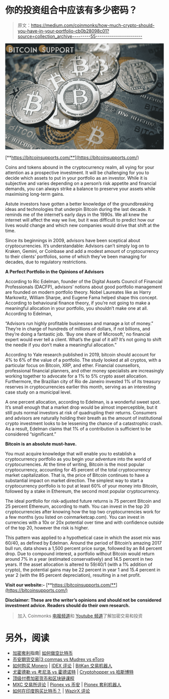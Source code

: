 # 你的投资组合中应该有多少密码？

> 原文：<https://medium.com/coinmonks/how-much-crypto-should-you-have-in-your-portfolio-cb0b28098c01?source=collection_archive---------55----------------------->

![](img/eb2f470d8b1351405165a4c249213436.png)

[**https://bitcoinsupports.com/**](https://bitcoinsupports.com/)

Coins and tokens abound in the cryptocurrency realm, all vying for your attention as a prospective investment. It will be challenging for you to decide which assets to put in your portfolio as an investor. While it is subjective and varies depending on a person’s risk appetite and financial demands, you can always strike a balance to preserve your assets while maximising long-term gains.

Astute investors have gotten a better knowledge of the groundbreaking ideas and technologies that underpin Bitcoin during the last decade. It reminds me of the internet’s early days in the 1990s. We all knew the internet will affect the way we live, but it was difficult to predict how our lives would change and which new companies would drive that shift at the time.

Since its beginnings in 2009, advisors have been sceptical about cryptocurrencies. It’s understandable: Advisors can’t simply log on to Kraken, Gemini, or Coinbase and add a modest amount of cryptocurrency to their clients’ portfolios, some of which they’ve been managing for decades, due to regulatory restrictions.

**A Perfect Portfolio in the Opinions of Advisors**

According to Ric Edelman, founder of the Digital Assets Council of Financial Professionals (DACFP), advisors’ notions about good portfolio management are founded on modern portfolio theory. Nobel Laureates like as Harry Markowitz, William Sharpe, and Eugene Fama helped shape this concept. According to behavioural finance theory, if you’re not going to make a meaningful allocation in your portfolio, you shouldn’t make one at all. According to Edelman,

“Advisors run highly profitable businesses and manage a lot of money.” They’re in charge of hundreds of millions of dollars, if not billions, and they’re doing a fantastic job. ‘Buy one share of Microsoft,’ no financial expert would ever tell a client. What’s the goal of it all? It’s not going to shift the needle if you don’t make a meaningful allocation.”

According to Yale research published in 2019, bitcoin should account for 4% to 6% of the value of a portfolio. The study looked at all cryptos, with a particular focus on Bitcoin, XRP, and ether. Financial counsellors, professional financial planners, and other money specialists are increasingly working together to advocate for a 1% to 5% crypto asset allocation. Furthermore, the Brazilian city of Rio de Janeiro invested 1% of its treasury reserves in cryptocurrencies earlier this month, serving as an interesting case study on a municipal level.

A one percent allocation, according to Edelman, is a wonderful sweet spot. It’s small enough that a market drop would be almost imperceptible, but it still puts normal investors at risk of quadrupling their returns. Consumers and advisors are naturally holding their breath as the amount of institutional crypto investment looks to be lessening the chance of a catastrophic crash. As a result, Edelman claims that 1% of a contribution is sufficient to be considered “significant.”

**Bitcoin is an absolute must-have.**

You must acquire knowledge that will enable you to establish a cryptocurrency portfolio as you begin your adventure into the world of cryptocurrencies. At the time of writing, Bitcoin is the most popular cryptocurrency, accounting for 45 percent of the total cryptocurrency market capitalization. That is, the price of Bitcoin continues to have a substantial impact on market direction. The simplest way to start a cryptocurrency portfolio is to put at least 60% of your money into Bitcoin, followed by a stake in Ethereum, the second most popular cryptocurrency.

The ideal portfolio for risk-adjusted future returns is 75 percent Bitcoin and 25 percent Ethereum, according to math. You can invest in the top 20 cryptocurrencies after knowing how the top two cryptocurrencies work for a few months (you listed on coinmarketcap.com). You can invest in currencies with a 10x or 20x potential over time and with confidence outside of the top 20, however the risk is higher.

This pattern was applied to a hypothetical case in which the asset mix was 60/40, as defined by Edelman. Around the period of Bitcoin’s amazing 2017 bull run, data shows a 1,500 percent price surge, followed by an 84 percent drop. Due to compound interest, a portfolio without Bitcoin would return around 7% in a year (estimated conservatively) and 14.5 percent in two years. If the asset allocation is altered to 59/40/1 (with a 1% addition of crypto), the potential gains may be 22 percent in year 1 and 15.4 percent in year 2 (with the 85 percent depreciation), resulting in a net profit.

**Visit our website:-** [**https://bitcoinsupports.com/**](https://bitcoinsupports.com/)

**Disclaimer: These are the writer’s opinions and should not be considered investment advice. Readers should do their own research.**

> 加入 Coinmonks [电报频道](https://t.me/coincodecap)和 [Youtube 频道](https://www.youtube.com/c/coinmonks/videos)了解加密交易和投资

# 另外，阅读

*   [加密套利](/coinmonks/crypto-arbitrage-guide-how-to-make-money-as-a-beginner-62bfe5c868f6)指南| [如何做空比特币](/coinmonks/how-to-short-bitcoin-568a2d0b4ae5)
*   [币安期货交易](https://coincodecap.com/binance-futures-trading)|[3 commas vs Mudrex vs eToro](https://coincodecap.com/mudrex-3commas-etoro)
*   [如何购买 Monero](https://coincodecap.com/buy-monero) | [IDEX 评论](https://coincodecap.com/idex-review) | [BitKan 交易机器人](https://coincodecap.com/bitkan-trading-bot)
*   [尤霍德勒 vs 考尼洛 vs 霍德诺特](/coinmonks/youhodler-vs-coinloan-vs-hodlnaut-b1050acde55a) | [Cryptohopper vs 哈斯博特](https://coincodecap.com/cryptohopper-vs-haasbot)
*   [顶级付费加密货币和区块链课程](https://coincodecap.com/blockchain-courses)
*   [MXC 交易所评论](/coinmonks/mxc-exchange-review-3af0ec1cba8c) | [Pionex vs 币安](https://coincodecap.com/pionex-vs-binance) | [Pionex 套利机器人](https://coincodecap.com/pionex-arbitrage-bot)
*   [如何在印度购买比特币？](/coinmonks/buy-bitcoin-in-india-feb50ddfef94) | [WazirX 评论](/coinmonks/wazirx-review-5c811b074f5b)